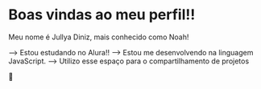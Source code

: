 # Boas vindas ao meu perfil!!

Meu nome é Jullya Diniz, mais conhecido como Noah!

--> Estou estudando no Alura!!
--> Estou me desenvolvendo na linguagem JavaScript.
--> Utilizo esse espaço para o compartilhamento de projetos


💖
